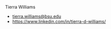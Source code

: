 Tierra Williams
 - tierra.williams@bsu.edu
 - https://www.linkedin.com/in/tierra-d-williams/

<!---
TierraCodes/TierraCodes is a ✨ special ✨ repository because its `README.md` (this file) appears on your GitHub profile.
You can click the Preview link to take a look at your changes.
--->
